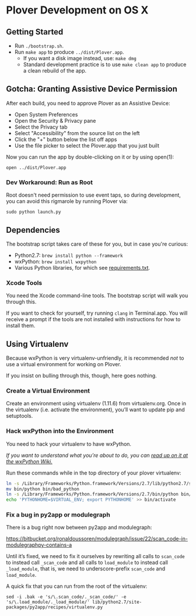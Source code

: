 # Plover Development on OS X

## Getting Started
- Run `./bootstrap.sh`.
- Run `make app` to produce `../dist/Plover.app`.
  - If you want a disk image instead, use: `make dmg`
  - Standard development practice is to use `make clean app` to produce
    a clean rebuild of the app.


## Gotcha: Granting Assistive Device Permission
After each build, you need to approve Plover as an Assistive Device:

- Open System Preferences
- Open the Security & Privacy pane
- Select the Privacy tab
- Select "Accessibility" from the source list on the left
- Click the "+" button below the list off apps
- Use the file picker to select the Plover.app that you just built

Now you can run the app by double-clicking on it
or by using open(1):

    open ../dist/Plover.app

### Dev Workaround: Run as Root
Root doesn't need permission to use event taps,
so during development, you can avoid this rigmarole by running Plover via:

```
sudo python launch.py
```


## Dependencies
The bootstrap script takes care of these for you, but in case you're curious:

- Python2.7: `brew install python --framework`
- wxPython: `brew install wxpython`
- Various Python libraries, for which see
  [requirements.txt](./requirements.txt).


### Xcode Tools
You need the Xcode command-line tools.
The bootstrap script will walk you through this.

If you want to check for yourself, try running `clang` in Terminal.app.
You will receive a prompt if the tools are not installed
with instructions for how to install them.



## Using Virtualenv

Because wxPython is very virtualenv-unfriendly,
it is recommended _not_ to use a virtual environment for working on Plover.

If you insist on bulling through this, though, here goes nothing.

### Create a Virtual Environment
Create an environment using virtualenv (1.11.6) from virtualenv.org.
Once in the virtualenv (i.e. activate the environment),
you’ll want to update pip and setuptools.


### Hack wxPython into the Environment
You need to hack your virtualenv to have wxPython.

*If you want to understand what you’re about to do, you can
[read up on it at the wxPython Wiki.](http://wiki.wxpython.org/wxPythonVirtualenvOnMac)*

Run these commands while in the top directory of your plover virtualenv:

```bash
ln -s /Library/Frameworks/Python.framework/Versions/2.7/lib/python2.7/site-packages/wxredirect.pth lib/python2.7/site-packages
mv bin/python bin/bad_python
ln -s /Library/Frameworks/Python.framework/Versions/2.7/bin/python bin/python
echo 'PYTHONHOME=$VIRTUAL_ENV; export PYTHONHOME' >> bin/activate
```


### Fix a bug in py2app or modulegraph
There is a bug right now between py2app and modulegraph:

https://bitbucket.org/ronaldoussoren/modulegraph/issue/22/scan_code-in-modulegraphpy-contains-a

Until it’s fixed, we need to fix it ourselves by rewriting all calls
to `scan_code` to instead call `_scan_code`
and all calls to `load_module` to instead call `_load_module`,
that is, we need to underscore-prefix `scan_code` and `load_module`.

A quick fix that you can run from the root of the virtualenv:

`sed -i .bak -e 's/\.scan_code/._scan_code/' -e 's/\.load_module/._load_module/' lib/python2.7/site-packages/py2app/recipes/virtualenv.py`
